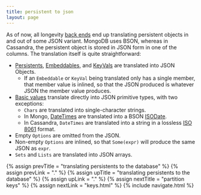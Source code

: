 ```yaml
---
title: persistent to json
layout: page
---
```


As of now, all longevity [back ends](../context/pstrat.html) end up
translating persistent objects in and out of some JSON
variant. MongoDB uses BSON, whereas in Cassandra, the persistent
object is stored in JSON form in one of the columns. The translation
itself is quite straightforward:

- [Persistents](../persistent), [Embeddables](../embeddable), and
[KeyVals](../key-values.html) are translated into JSON Objects.
  - If an `Embeddable` or `KeyVal` being translated only has a single
member, that member value is inlined, so that the JSON produced is
whatever JSON the member value produces.
- [Basic values](../basics.html) translate directly into JSON
primitive types, with two exceptions:
  - `Chars` are translated into single-character strings.
  - In Mongo,
[DateTimes](http://www.joda.org/joda-time/apidocs/org/joda/time/DateTime.html)
are translated into a BSON
[ISODate](https://docs.mongodb.com/manual/reference/bson-types/#date).
  - In Cassandra, `DateTimes` are translated into a string in a
    lossless [ISO 8061](https://en.wikipedia.org/wiki/ISO_8601)
    format.
- Empty `Options` are omitted from the JSON.
- Non-empty `Options` are inlined, so that `Some(expr)` will produce
the same JSON as `expr`.
- `Sets` and `Lists` are translated into JSON arrays.

{% assign prevTitle = "translating persistents to the database" %}
{% assign prevLink = "." %}
{% assign upTitle = "translating persistents to the database" %}
{% assign upLink = "." %}
{% assign nextTitle = "partition keys" %}
{% assign nextLink = "keys.html" %}
{% include navigate.html %}
